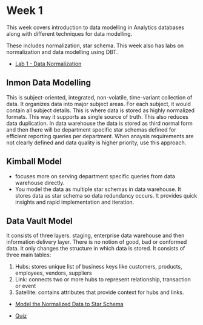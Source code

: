 # Week 1

This week covers introduction to data modelling in Analytics databases along with different techniques for data modelling.

These includes normalization, star schema. This week also has labs on normalization and data modelling using DBT.


- [Lab 1 - Data Normalization](labs/lab1/C4_W1_Lab_1_Data_Normalization_Solution.ipynb)

## Inmon Data Modelling

This is subject-oriented, integrated, non-volatile, time-variant collection of data. It organizes data into major subject areas. For each subject, it would contain all subject details. This is where data is stored as highly normalized formats. This way it supports as single source of truth. This also reduces data duplication. In data warehouse the data is stored as third normal form and then there will be department specific star schemas defined for efficient reporting queries per department. When anaysis requirements are not clearly defined and data quality is higher priority, use this approach.

## Kimball Model

- focuses more on serving department specific queries from data warehouse directly.
- You model the data as multiple star schemas in data warehouse. It stores data as star schema so data redundancy occurs. It provides quick insights and rapid implementation and iteration.


## Data Vault Model

It consists of three layers. staging, enterprise data warehouse and then information delivery layer. There is no notion of good, bad or conformed data. It only changes the structure in which data is stored. It consists of three main tables:
1. Hubs: stores unique list of business keys like customers, products, employees, vendors, suppliers
2. Link: connects two or more hubs to represent relationship, transaction or event
3. Satellite: contains attributes that provide context for hubs and links.


- [Model the Normalized Data to Star Schema](labs/lab2/C4_W1_Assignment_Solution.md)

- [Quiz](quiz.html)